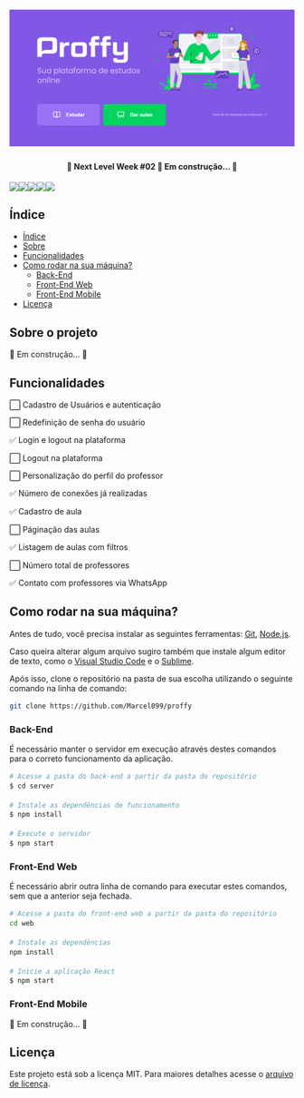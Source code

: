 <h1 align="center">
  <img alt="Banner Proffy" title="#BannerProffy" src="./assets/screenshots/banner.png" />
<!-- <p align="center">:green_book: Plataforma de estudos online conectando alunos e professores </p> -->

<h4 align="center"> 
	🚧  Next Level Week #02 🚀 Em construção...  🚧
</h4>

<div align="center" style="display: flex">
  <img src="https://img.shields.io/badge/languages-3-blue">
  <img src="https://img.shields.io/badge/last%20comit-august-brightgreen">
  <img src="https://img.shields.io/github/issues/Marcel099/proffy">
  <img src="https://img.shields.io/github/license/Marcel099/proffy">
  <img src="https://img.shields.io/github/stars/Marcel099/proffy?style=social">
</div>

## Índice

<!--ts-->
   * [Índice](#índice)
   * [Sobre](#sobre-o-projeto)
   * [Funcionalidades](#funcionalidades)
   * [Como rodar na sua máquina?](#como-rodar-na-sua-máquina)
      * [Back-End](#back-end)
      * [Front-End Web](#front-end-web)
      * [Front-End Mobile](#front-end-mobile)
   * [Licença](#licença)
<!--te-->

## Sobre o projeto

🚧 Em construção...  🚧

## Funcionalidades

⬜️ Cadastro de Usuários e autenticação

⬜️ Redefinição de senha do usuário

✅ Login e logout na plataforma

⬜️ Logout na plataforma

⬜️ Personalização do perfil do professor

✅ Número de conexões já realizadas

✅ Cadastro de aula

⬜️ Páginação das aulas

✅ Listagem de aulas com filtros

⬜️ Número total de professores

✅ Contato com professores via WhatsApp

## Como rodar na sua máquina?

Antes de tudo, você precisa instalar as seguintes ferramentas: [Git](https://git-scm.com), [Node.js](https://nodejs.org/en/).

Caso queira alterar algum arquivo sugiro também que instale algum editor de texto, como o [Visual Studio Code](https://code.visualstudio.com/) e o [Sublime](https://www.sublimetext.com/3).

Após isso, clone o repositório na pasta de sua escolha utilizando o seguinte comando na linha de comando:

```bash
git clone https://github.com/Marcel099/proffy
```

### Back-End

É necessário manter o servidor em execução através destes comandos para o correto funcionamento da aplicação.

```bash
# Acesse a pasta do back-end a partir da pasta do repositório
$ cd server

# Instale as dependências de funcionamento
$ npm install

# Execute o servidor
$ npm start
```

### Front-End Web

É necessário abrir outra linha de comando para executar estes comandos, sem que a anterior seja fechada.

```bash
# Acesse a pasta do front-end web a partir da pasta do repositório
cd web 

# Instale as dependências
npm install

# Inicie a aplicação React
$ npm start
```

### Front-End Mobile

🚧 Em construção...  🚧

## Licença
Este projeto está sob a licença MIT. Para maiores detalhes acesse o <a href="./LICENSE.md">arquivo de licença</a>.